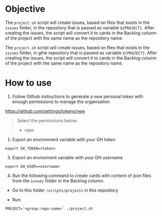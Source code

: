 # Objective

The `project.sh` script will create issues, based on files that exists in the `issues` folder, in the repository that is passed as variable `${PROJECT}`. After creating the issues, the script will convert it to cards in the Backlog column of the project with the same name as the repository name.

The `project.sh` script will create issues, based on files that exists in the `issues` folder, in gthe repository that is passed as variable `${PROJECT}`. After creating the issues, the script will convert it to cards in the Backlog column of the project with the same name as the repository name.

# How to use

1. Follow Github instructions to generate a new personal token with enough permissions to manage the organisation

https://github.com/settings/tokens/new

> Select the permissions below:
> - repo

1. Export an environment variable with your GH token

`export GH_TOKEN=<token>`

3. Export an envionment variable with your GH username

`export GH_USER=<username>`

4. Run the following command to create cards with content of json files from the `issues` folder in the Backlog column:

- Go to this folder `/scripts/projects` in this repository

- Run:
```
PROJECT=`<group-repo-name>` ./project.sh
```

